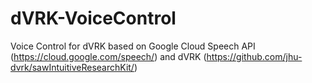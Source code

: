 # dVRK-VoiceControl
Voice Control for dVRK based on Google Cloud Speech API (https://cloud.google.com/speech/) and dVRK (https://github.com/jhu-dvrk/sawIntuitiveResearchKit/)
